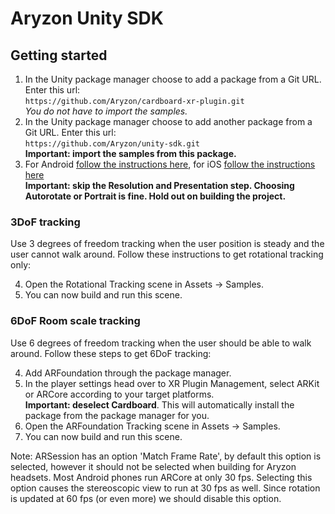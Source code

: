 # Aryzon Unity SDK
## Getting started
1. In the Unity package manager choose to add a package from a Git URL. Enter this url:<br>`https://github.com/Aryzon/cardboard-xr-plugin.git`<br>*You do not have to import the samples.*
2. In the Unity package manager choose to add another package from a Git URL. Enter this url:<br>`https://github.com/Aryzon/unity-sdk.git`<br>**Important: import the samples from this package.**
3. For Android [follow the instructions here](https://developers.google.com/cardboard/develop/unity/quickstart#player_settings), for iOS [follow the instructions here](https://developers.google.com/cardboard/develop/unity/quickstart#player_settings_2)<br>**Important: skip the Resolution and Presentation step. Choosing Autorotate or Portrait is fine. Hold out on building the project.**

### 3DoF tracking
Use 3 degrees of freedom tracking when the user position is steady and the user cannot walk around. Follow these instructions to get rotational tracking only:

4. Open the Rotational Tracking scene in Assets -> Samples.
5. You can now build and run this scene.

### 6DoF Room scale tracking
Use 6 degrees of freedom tracking when the user should be able to walk around. Follow these steps to get 6DoF tracking:

4. Add ARFoundation through the package manager.
5. In the player settings head over to XR Plugin Management, select ARKit or ARCore according to your target platforms.<br>**Important: deselect Cardboard**. This will automatically install the package from the package manager for you.
6. Open the ARFoundation Tracking scene in Assets -> Samples.
7. You can now build and run this scene.

Note: ARSession has an option 'Match Frame Rate', by default this option is selected, however it should not be selected when building for Aryzon headsets. Most Android phones run ARCore at only 30 fps. Selecting this option causes the stereoscopic view to run at 30 fps as well. Since rotation is updated at 60 fps (or even more) we should disable this option.
